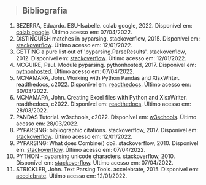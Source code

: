 > ## Bibliografia
<ol>
    <li>BEZERRA, Eduardo. ESU-Isabelle. colab google, 2022. Disponível em: <a href='https://colab.research.google.com/drive/13ycNwltD-z9lZJCqMf_dXs9Fw24R4Acl?usp=sharing'>colab google</a>. Último acesso em: 07/04/2022.</li>
    <li>DISTINGUISH matches in pyparsing. stackoverflow, 2015. Disponível em: <a href='https://stackoverflow.com/questions/29282878/distinguish-matches-in-pyparsing'>stackoverflow</a>. Último acesso em: 12/01/2022.</li>
    <li>GETTING a pure list out of 'pyparsing.ParseResults'. stackoverflow, 2012. Disponível em: <a href='https://stackoverflow.com/questions/10534035/getting-a-pure-list-out-of-pyparsing-parseresults'>stackoverflow</a>. Último acesso em: 12/01/2022.</li>
    <li>MCGUIRE, Paul. Module pyparsing. pythonhosted, 2017. Disponível em: <a href='https://pythonhosted.org/pyparsing/pyparsing-module.html'>pythonhosted</a>. Último acesso em: 07/04/2022.</li>
    <li>MCNAMARA, John. Working with Python Pandas and XlsxWriter. readthedocs, c2022. Disponível em: <a href='https://xlsxwriter.readthedocs.io/working_with_pandas.html'>readthedocs</a>. Último acesso em: 30/03/2022.</li>
    <li>MCNAMARA, John. Creating Excel files with Python and XlsxWriter. readthedocs, c2022. Disponível em: <a href='https://xlsxwriter.readthedocs.io/index.html'>readthedocs</a>. Último acesso em: 28/03/2022.</li>
    <li>PANDAS Tutorial. w3schools, c2022. Disponível em: <a href='https://www.w3schools.com/python/pandas/'>w3schools</a>. Último acesso em: 28/03/2022.</li>
    <li>PYPARSING: bibliographic citations. stackoverflow, 2017. Disponível em: <a href='https://stackoverflow.com/questions/41651200/pyparsing-bibliographic-citations'>stackoverflow</a>. Último acesso em: 12/01/2022.</li>
    <li>PYPARSING: What does Combine() do?. stackoverflow, 2010. Disponível em: <a href='https://stackoverflow.com/questions/2940489/pyparsing-what-does-combine-do'>stackoverflow</a>. Último acesso em: 07/04/2022.</li>
    <li>PYTHON - pyparsing unicode characters. stackoverflow, 2010. Disponível em: <a href='https://stackoverflow.com/questions/2339386/python-pyparsing-unicode-characters'>stackoverflow</a>. Último acesso em: 07/04/2022.</li>
    <li>STRICKLER, John. Text Parsing Tools. accelebrate, 2015. Disponível em: <a href='https://www.accelebrate.com/blog/pyparseltongue-parsing-text-with-pyparsing'>accelebrate</a>. Último acesso em: 12/01/2022.</li>
</ol>